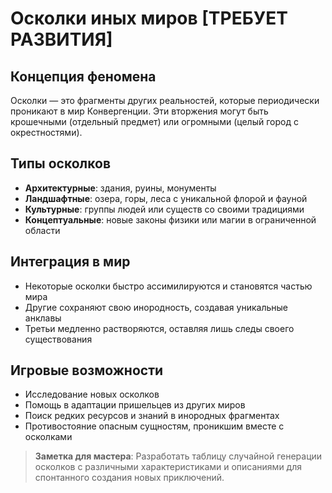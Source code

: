 # Осколки иных миров [ТРЕБУЕТ РАЗВИТИЯ]

## Концепция феномена
Осколки — это фрагменты других реальностей, которые периодически проникают в мир Конвергенции. Эти вторжения могут быть крошечными (отдельный предмет) или огромными (целый город с окрестностями).

## Типы осколков
- **Архитектурные**: здания, руины, монументы
- **Ландшафтные**: озера, горы, леса с уникальной флорой и фауной
- **Культурные**: группы людей или существ со своими традициями
- **Концептуальные**: новые законы физики или магии в ограниченной области

## Интеграция в мир
- Некоторые осколки быстро ассимилируются и становятся частью мира
- Другие сохраняют свою инородность, создавая уникальные анклавы
- Третьи медленно растворяются, оставляя лишь следы своего существования

## Игровые возможности
- Исследование новых осколков
- Помощь в адаптации пришельцев из других миров
- Поиск редких ресурсов и знаний в инородных фрагментах
- Противостояние опасным сущностям, проникшим вместе с осколками

> **Заметка для мастера**: Разработать таблицу случайной генерации осколков с различными характеристиками и описаниями для спонтанного создания новых приключений.